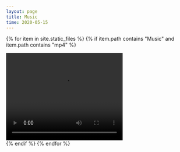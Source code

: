```yaml
---
layout: page
title: Music
time: 2020-05-15
---
```

<!-- <style>
    .column {
  float: left;
  width: 100.0%;
  padding: 5px;d
}

<!-- /* Clear floats after image containers */
.row::after {
  content: "";
  clear: both;
  display: table;
  width: 200%;
} -->
<!-- h1 {text-align: left;}
</style> --> 


{% for item in site.static_files %}
{% if item.path contains "Music" and item.path contains "mp4" %}
  <div class="column">
      <video width="320" height="240" controls>
      <source src="{{site.baseurl}}/{{item.path}}" type="video/mp4">
    </video>
  </div>
{% endif %}
{% endfor %}


